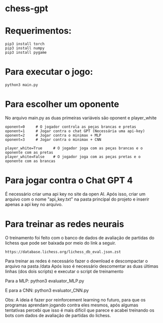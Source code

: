 # chess-gpt

# Requerimentos:
    pip3 install torch
    pip3 install numpy
    pip3 install pygame

# Para executar o jogo:
    python3 main.py

# Para escolher um oponente

No arquivo main.py as duas primeiras variáveis são oponent e player_white

    oponent=0     # O jogador controla as peças brancas e pretas
    oponent=1     # Jogar contra o chat GPT (Necessária uma api-key)
    oponent=2     # Jogar contra o minimax + MLP
    oponent=3     # Jogar contra o minimax + CNN

    player_white=True     # O jogador joga com as peças brancas e o oponente com as pretas
    player_white=False    # O jogador joga com as peças pretas e o oponente com as brancas

# Para jogar contra o Chat GPT 4
É necessário criar uma api key no site da open AI.
Após isso, criar um arquivo com o nome "api_key.txt" na pasta principal do projeto
e inserir apenas a api key no arquivo.

# Para treinar as redes neurais

O treinamento foi feito com o banco de dados de avaliação de partidas do lichess
que pode ser baixada por meio do link a seguir.

    https://database.lichess.org/lichess_db_eval.json.zst

Para treinar as redes é necessário fazer o download e descompactar o arquivo na pasta /data
Após isso é necessário descomentar as duas últimas linhas (dos dois scripts) e executar o script de treinamento

Para a MLP:
    python3 evaluator_MLP.py

E para a CNN:
    python3 evaluator_CNN.py



Obs: A ideia é fazer por reinforcement learning no futuro, para que os programas aprendam jogando contra eles mesmos,
após algumas tentativas percebi que isso é mais difícil que parece e acabei treinando os bots com dados de avaliação de 
partidas do lichess.